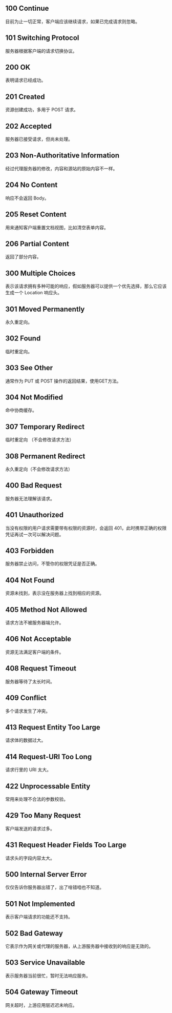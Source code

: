 ## 100 Continue

目前为止一切正常，客户端应该继续请求，如果已完成请求则忽略。

## 101 Switching Protocol

服务器根据客户端的请求切换协议。

## 200 OK

表明请求已经成功。

## 201 Created

资源创建成功，多用于 POST 请求。

## 202 Accepted

服务器已接受请求，但尚未处理。

## 203 Non-Authoritative Information

经过代理服务器的修改，内容和源站的原始内容不一样。

## 204 No Content

响应不会返回 Body。

## 205 Reset Content

用来通知客户端重置文档视图，比如清空表单内容。

## 206 Partial Content

返回了部分内容。

## 300 Multiple Choices

表示该请求拥有多种可能的响应，假如服务器可以提供一个优先选择，那么它应该生成一个 Location 响应头。

## 301 Moved Permanently

永久重定向。

## 302 Found

临时重定向。

## 303 See Other

通常作为 PUT 或 POST 操作的返回结果，使用GET方法。

## 304 Not Modified

命中协商缓存。

## 307 Temporary Redirect

临时重定向 （不会修改请求方法）

## 308 Permanent Redirect

永久重定向（不会修改请求方法）

## 400 Bad Request

服务器无法理解该请求。

## 401 Unauthorized

当没有权限的用户请求需要带有权限的资源时，会返回 401，此时携带正确的权限凭证再试一次可以解决问题。

## 403 Forbidden

服务器禁止访问，不管你的权限凭证是否正确。

## 404 Not Found

资源未找到，表示没在服务器上找到相应的资源。

## 405 Method Not Allowed

请求方法不被服务器端允许。

## 406 Not Acceptable

资源无法满足客户端的条件。

## 408 Request Timeout

服务器等待了太长时间。

## 409 Conflict

多个请求发生了冲突。

## 413 Request Entity Too Large

请求体的数据过大。

## 414 Request-URI Too Long

请求行里的 URI 太大。

## 422 Unprocessable Entity

常用来处理不合法的参数校验。

## 429 Too Many Request

客户端发送的请求过多。

## 431 Request Header Fields Too Large

请求头的字段内容太大。

## 500 Internal Server Error

仅仅告诉你服务器出错了，出了啥错咱也不知道。

## 501 Not Implemented

表示客户端请求的功能还不支持。

## 502 Bad Gateway

它表示作为网关或代理的服务器，从上游服务器中接收到的响应是无效的。

## 503 Service Unavailable

表示服务器当前很忙，暂时无法响应服务。

## 504 Gateway Timeout

网关超时，上游应用层迟迟未响应。